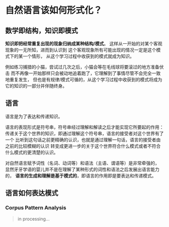 # 自然语言该如何形式化？

## 数学即结构，知识即模式
**知识即把经常重复出现的现象归纳成某种结构/模式**。
这样从一开始的对某个客观现象的一无所知，进而到认识到
这个客观现象所有可能出现的情况一定是这个模式下的某一个情形，
从这个学习过程中收获到的模式就成为知识。

例如练习捕猎的小猫，尝试过几次之后，小猫会等在毛线球将要滚过的地方准备伏击
而不再像一开始那样只会被动地追着跑了，它理解到了事情尽管不会完全一致地重复发生，
但也是有规律/模式可循的，从这个学习过程中收获到的模式将成为它的知识的一部分并伴随终身。

## 语言
语言是为了表达和传递知识。

语言的表现形式是符号串，符号串经过理解和解读之后才能实现它所要起的作用：
传递关于这个世界的知识，即通过理解这个符号串，语言的接受者对这个世界有了一个
比听到这句话之前更精确的认识，也就是通过理解一句话，语言的接受者由之前的比较模糊的认识
转变成更进一步的关于这个世界符合什么模式或者不符合什么模式的更清楚的认识。

对自然语言赋予词性（名词、动词等）和语法（主语、谓语等）是非常牵强的，
显然牙牙学语的婴儿并不是在理解了某种形式的词性和语法之后发展出语言能力的，
**语言的生成和理解是基于模式的**，即语言的作用即是要表达和传递模式。

## 语言如何表达模式

### Corpus Pattern Analysis

> in processing...
